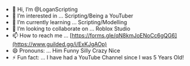 - 👋 Hi, I’m @LoganScripting
- 👀 I’m interested in ... Scripting/Being a YouTuber
- 🌱 I’m currently learning ... Scripting/Modelling
- 💞️ I’m looking to collaborate on ... Roblox Studio
- 📫 How to reach me ... [https://forms.gle/qN8kmJoENoCc6gQG6](https://www.guilded.gg/i/ExKJgAOp)
- 😄 Pronouns: ... Him Funny Silly Crazy Nice
- ⚡ Fun fact: ... I have had a YouTube Channel since I was 5 Years Old!

